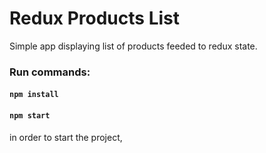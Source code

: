 # Redux Products List
Simple app displaying list of products feeded to redux state.

### Run commands:
#### `npm install`
#### `npm start`
in order to start the project, 
